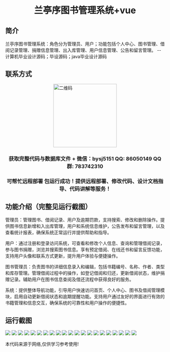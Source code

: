 <p><h1 align="center">兰亭序图书管理系统+vue</h1></p>

## 简介
兰亭序图书管理系统：角色分为管理员、用户；功能包括个人中心、图书管理、借阅记录管理、捐赠信息管理、出入库管理、用户信息管理、公告和留言管理。    --计算机毕业设计源码；毕设源码；java毕业设计源码


## 联系方式
<img src="https://bs-1329754181.cos.ap-shanghai.myqcloud.com/wx.jpg" alt="二维码" style="display: block; margin: 0 auto;" width="200px">
<p><h3 align="center">获取完整代码与数据库文件 + 微信：bysj5151 QQ: 86050149 QQ群: 783742310</h3></p>
<p><h3 align="center">可帮忙远程部署 包运行成功！提供远程部署、修改代码、设计文档指导、代码讲解等服务！</h3></p>

## 功能介绍（完整见运行截图）
管理员：管理图书、借阅记录、用户及逾期罚款，支持搜索、修改和删除操作。提供图书信息新增和入出库管理，用户和系统信息维护，公告发布和留言管理，以及查看统计报表，确保系统正常运行并提供帮助和指导。

用户：通过注册和登录访问系统，可查看和修改个人信息、查询和管理借阅记录，参与图书捐赠，浏览并搜索图书信息。享有预定借阅、在线还书和留言反馈功能，支持用户头像和联系方式更新，提升用户体验与便捷操作。

图书管理员：负责图书的详细信息录入和编辑，包括书籍编号、名称、作者、类型和库存管理。管理借阅过程中的操作，如登记借阅和归还，更新借阅状态，维护捐赠记录。辅助用户在图书信息查阅及借还流程中获得良好的服务。

系统：提供整体导航功能，引导用户快速访问首页、个人中心、图书及借阅管理模块，启用自动更新借阅状态和逾期提醒功能。支持用户通过友好的界面进行有效的书籍管理和信息交互，确保系统的可靠性和用户操作的便捷性。


## 运行截图
![](https://bs-1329754181.cos.ap-shanghai.myqcloud.com/ssm/LantingXuBookManagementSystem/img/001.jpg)
![](https://bs-1329754181.cos.ap-shanghai.myqcloud.com/ssm/LantingXuBookManagementSystem/img/002.jpg)
![](https://bs-1329754181.cos.ap-shanghai.myqcloud.com/ssm/LantingXuBookManagementSystem/img/003.jpg)
![](https://bs-1329754181.cos.ap-shanghai.myqcloud.com/ssm/LantingXuBookManagementSystem/img/004.jpg)
![](https://bs-1329754181.cos.ap-shanghai.myqcloud.com/ssm/LantingXuBookManagementSystem/img/005.jpg)
![](https://bs-1329754181.cos.ap-shanghai.myqcloud.com/ssm/LantingXuBookManagementSystem/img/006.jpg)
![](https://bs-1329754181.cos.ap-shanghai.myqcloud.com/ssm/LantingXuBookManagementSystem/img/007.jpg)
![](https://bs-1329754181.cos.ap-shanghai.myqcloud.com/ssm/LantingXuBookManagementSystem/img/008.jpg)
![](https://bs-1329754181.cos.ap-shanghai.myqcloud.com/ssm/LantingXuBookManagementSystem/img/009.jpg)
![](https://bs-1329754181.cos.ap-shanghai.myqcloud.com/ssm/LantingXuBookManagementSystem/img/010.jpg)
![](https://bs-1329754181.cos.ap-shanghai.myqcloud.com/ssm/LantingXuBookManagementSystem/img/011.jpg)
![](https://bs-1329754181.cos.ap-shanghai.myqcloud.com/ssm/LantingXuBookManagementSystem/img/012.jpg)
![](https://bs-1329754181.cos.ap-shanghai.myqcloud.com/ssm/LantingXuBookManagementSystem/img/013.jpg)
![](https://bs-1329754181.cos.ap-shanghai.myqcloud.com/ssm/LantingXuBookManagementSystem/img/014.jpg)
![](https://bs-1329754181.cos.ap-shanghai.myqcloud.com/ssm/LantingXuBookManagementSystem/img/015.jpg)
![](https://bs-1329754181.cos.ap-shanghai.myqcloud.com/ssm/LantingXuBookManagementSystem/img/016.jpg)
![](https://bs-1329754181.cos.ap-shanghai.myqcloud.com/ssm/LantingXuBookManagementSystem/img/017.jpg)
![](https://bs-1329754181.cos.ap-shanghai.myqcloud.com/ssm/LantingXuBookManagementSystem/img/018.jpg)
![](https://bs-1329754181.cos.ap-shanghai.myqcloud.com/ssm/LantingXuBookManagementSystem/img/019.jpg)
![](https://bs-1329754181.cos.ap-shanghai.myqcloud.com/ssm/LantingXuBookManagementSystem/img/020.jpg)
![](https://bs-1329754181.cos.ap-shanghai.myqcloud.com/ssm/LantingXuBookManagementSystem/img/021.jpg)

<p>本代码来源于网络,仅供学习参考使用!</p>
